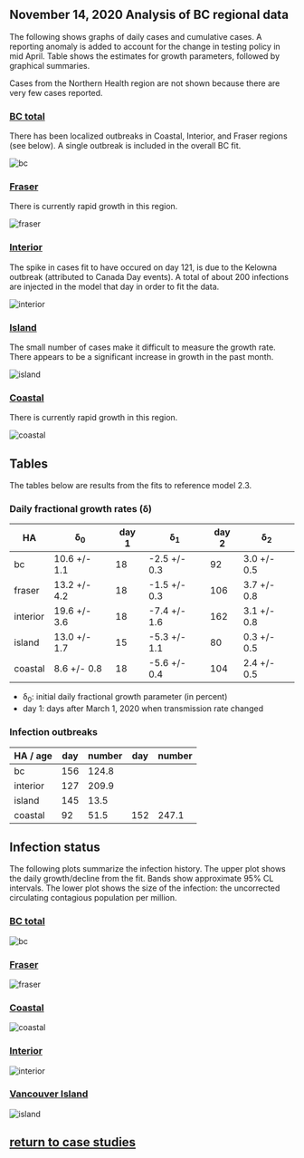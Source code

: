 ## November 14, 2020 Analysis of BC regional data

The following shows graphs of daily cases and cumulative cases.
A reporting anomaly is added to account for the change in testing policy in mid April.
Table shows the estimates for growth parameters, followed by graphical summaries.

Cases from the Northern Health region are
not shown because there are very few cases reported.

### [BC total](img/bc_2_3_1114.pdf)

There has been localized outbreaks in Coastal, Interior, and Fraser regions (see below). A single outbreak is
included in the overall BC fit.

![bc](img/bc_2_3_1114.png)

### [Fraser](img/fraser_2_3_1114.pdf)

There is currently rapid growth in this region.

![fraser](img/fraser_2_3_1114.png)

### [Interior](img/interior_2_3_1114.pdf)

The spike in cases fit to have occured on day 121, is due to the Kelowna outbreak (attributed to Canada Day events).
A total of about 200 infections are injected in the model that day in order to fit the data.

![interior](img/interior_2_3_1114.png)

### [Island](img/island_2_3_1114.pdf)

The small number of cases make it difficult to measure the growth rate.
There appears to be a significant increase in growth in the past month.

![island](img/island_2_3_1114.png)

### [Coastal](img/coastal_2_3_1114.pdf)

There is currently rapid growth in this region.

![coastal](img/coastal_2_3_1114.png)

## Tables

The tables below are results from the fits to reference model 2.3.

### Daily fractional growth rates (&delta;)

HA| &delta;<sub>0</sub> | day 1 | &delta;<sub>1</sub> | day 2 | &delta;<sub>2</sub>
---|---|---|---|---|---
bc|10.6 +/- 1.1|18|-2.5 +/- 0.3|92|3.0 +/- 0.5|180|0.1 +/- 0.3|216|5.0 +/- 0.1
fraser|13.2 +/- 4.2|18|-1.5 +/- 0.3|106|3.7 +/- 0.8|175|-2.1 +/- 0.9|196|4.5 +/- 0.3
interior|19.6 +/- 3.6|18|-7.4 +/- 1.6|162|3.1 +/- 0.8
island|13.0 +/- 1.7|15|-5.3 +/- 1.1|80|0.3 +/- 0.5|225|6.4 +/- 1.4
coastal|8.6 +/- 0.8|18|-5.6 +/- 0.4|104|2.4 +/- 0.5|190|-1.1 +/- 0.4|224|5.6 +/- 0.4

* &delta;<sub>0</sub>: initial daily fractional growth parameter (in percent)
* day 1: days after March 1, 2020 when transmission rate changed

### Infection outbreaks

HA / age | day | number  | day | number  
---|---|---|---|---
bc|156|124.8
interior|127|209.9
island|145|13.5
coastal|92|51.5|152|247.1

## Infection status

The following plots summarize the infection history.
The upper plot shows the daily growth/decline from the fit. Bands show approximate 95% CL intervals.
The lower plot shows the size of the infection: the uncorrected circulating contagious population per
million.

### [BC total](img/bc-summary.pdf)

![bc](img/bc-summary.png)

### [Fraser](img/fraser-summary.pdf)

![fraser](img/fraser-summary.png)

### [Coastal](img/coastal-summary.pdf)

![coastal](img/coastal-summary.png)

### [Interior](img/interior-summary.pdf)

![interior](img/interior-summary.png)

### [Vancouver Island](img/island-summary.pdf)

![island](img/island-summary.png)


## [return to case studies](../index.md)

